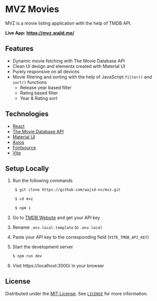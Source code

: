 # MVZ Movies

MVZ is a movie listing application with the help of TMDB API.

**Live App: https://mvz.wajid.me/**

## Features

- Dynamic movie fetching with The Movie Database API
- Clean UI design and elements created with Material UI
- Purely responsive on all devices
- Movie filtering and sorting with the help of JavaScript `filter()` and `sort()` functions
  - Release year based filter
  - Rating based filter
  - Year & Rating sort

## Technologies

- [React](https://react.dev/)
- [The Movie Database API](https://developer.themoviedb.org/docs/)
- [Material UI](https://mui.com/)
- [Axios](https://axios-http.com/)
- [Fontsource](https://fontsource.org/)
- [Vite](https://vitejs.dev/)

## Setup Locally

1. Run the following commands

   ```sh
    $ git clone https://github.com/wajid-nv/mvz.git

    $ cd mvz

    $ npm i
   ```

1. Go to [TMDB Website](https://themoviedb.org/) and get your API key

1. Rename `.env.local.template` to `.env.local`

1. Paste your API key to the corresponding field (`VITE_TMDB_API_KEY`)

1. Start the development server

   ```sh
   $ npm run dev
   ```

1. Visit https://localhost:3000/ in your browser

## License

Distributed under the [MIT License](https://opensource.org/license/mit/). See [`LICENSE`](https://github.com/wajid-nv/mvz/blob/main/LICENSE) for more information.
